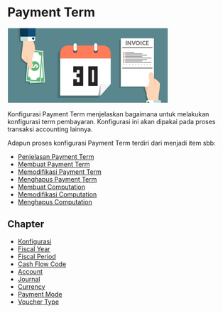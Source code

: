 # Payment Term

![](/img/payment-term/payment-term.png)

Konfigurasi Payment Term menjelaskan bagaimana untuk melakukan konfigurasi term pembayaran.
Konfigurasi ini akan dipakai pada proses transaksi accounting lainnya.

Adapun proses konfigurasi Payment Term terdiri dari menjadi item sbb:
- [Penjelasan Payment Term](payment-term/penjelasan.md)
- [Membuat Payment Term](payment-term/membuat.md)
- [Memodifikasi Payment Term](payment-term/memodifikasi.md)
- [Menghapus Payment Term](payment-term/menghapus.md)
- [Membuat Computation](payment-term/membuat-computation.md)
- [Memodifikasi Computation](payment-term/memodifikasi-computation.md)
- [Menghapus Computation](payment-term/menghapus-computation.md)


## Chapter
- [Konfigurasi](../konfigurasi.md)
- [Fiscal Year](./fiscal-year.md)
- [Fiscal Period](./fiscal-period.md)
- [Cash Flow Code](./cash-flow-code.md)
- [Account](./account.md)
- [Journal](./journal.md)
- [Currency](./currency.md)
- [Payment Mode](./payment-mode.md)
- [Voucher Type](./voucher-type.md)
